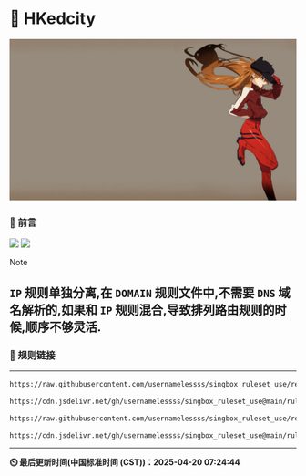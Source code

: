 
# 🧸 HKedcity
![](https://raw.githubusercontent.com/usernamelessss/picture-bed/main/images/202504042256831.jpg)
### 📣 前言
![](https://shields.io/badge/-移除重复规则-ff69b4) ![](https://shields.io/badge/-IP&nbsp;规则单独存放不与&nbsp;DOMAIN&nbsp;等混合-green)
> [!NOTE]
**`IP` 规则单独分离,在 `DOMAIN` 规则文件中,不需要 `DNS` 域名解析的,如果和 `IP` 规则混合,导致排列路由规则的时候,顺序不够灵活.**
---

###  🔗 规则链接
---

```url
https://raw.githubusercontent.com/usernamelessss/singbox_ruleset_use/refs/heads/main/rule/HKedcity/HKedcity_No_IP.json
```

```url
https://cdn.jsdelivr.net/gh/usernamelessss/singbox_ruleset_use@main/rule/HKedcity/HKedcity_No_IP.json
```

```url
https://raw.githubusercontent.com/usernamelessss/singbox_ruleset_use/refs/heads/main/rule/HKedcity/HKedcity_No_IP.srs
```

```url
https://cdn.jsdelivr.net/gh/usernamelessss/singbox_ruleset_use@main/rule/HKedcity/HKedcity_No_IP.srs
```

---
**⏲️ 最后更新时间(中国标准时间 (CST))：2025-04-20 07:24:44**